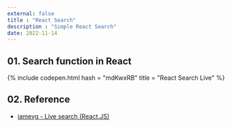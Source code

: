 ```yaml
---
external: false
title : "React Search"
description : "Simple React Search"
date: 2022-11-14
---
```


## 01. Search function in React

{% include codepen.html hash = "mdKwxRB" title = "React Search Live" %}

## 02. Reference

- [iamevg - Live search (React.JS)](https://codepen.io/iamevg/pen/LRLVdY)
